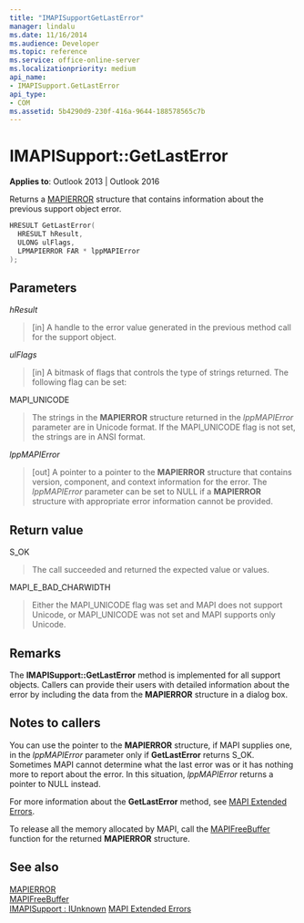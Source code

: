 ```yaml
---
title: "IMAPISupportGetLastError" 
manager: lindalu
ms.date: 11/16/2014
ms.audience: Developer
ms.topic: reference
ms.service: office-online-server
ms.localizationpriority: medium
api_name:
- IMAPISupport.GetLastError
api_type:
- COM
ms.assetid: 5b4290d9-230f-416a-9644-188578565c7b
---
```


# IMAPISupport::GetLastError

**Applies to**: Outlook 2013 | Outlook 2016
 
Returns a [MAPIERROR](mapierror.md) structure that contains information about the previous support object error.
 
```cpp
HRESULT GetLastError(
  HRESULT hResult,
  ULONG ulFlags,
  LPMAPIERROR FAR * lppMAPIError
);
```

## Parameters

 _hResult_
  
> [in] A handle to the error value generated in the previous method call for the support object.

 _ulFlags_
  
> [in] A bitmask of flags that controls the type of strings returned. The following flag can be set:

MAPI_UNICODE
  
> The strings in the **MAPIERROR** structure returned in the _lppMAPIError_ parameter are in Unicode format. If the MAPI_UNICODE flag is not set, the strings are in ANSI format.

 _lppMAPIError_
  
> [out] A pointer to a pointer to the **MAPIERROR** structure that contains version, component, and context information for the error. The _lppMAPIError_ parameter can be set to NULL if a **MAPIERROR** structure with appropriate error information cannot be provided.

## Return value

S_OK
  
> The call succeeded and returned the expected value or values.

MAPI_E_BAD_CHARWIDTH
  
> Either the MAPI_UNICODE flag was set and MAPI does not support Unicode, or MAPI_UNICODE was not set and MAPI supports only Unicode.

## Remarks

The **IMAPISupport::GetLastError** method is implemented for all support objects. Callers can provide their users with detailed information about the error by including the data from the **MAPIERROR** structure in a dialog box.
  
## Notes to callers

You can use the pointer to the **MAPIERROR** structure, if MAPI supplies one, in the _lppMAPIError_ parameter only if **GetLastError** returns S_OK. Sometimes MAPI cannot determine what the last error was or it has nothing more to report about the error. In this situation, _lppMAPIError_ returns a pointer to NULL instead.
  
For more information about the **GetLastError** method, see [MAPI Extended Errors](mapi-extended-errors.md).
  
To release all the memory allocated by MAPI, call the [MAPIFreeBuffer](mapifreebuffer.md) function for the returned **MAPIERROR** structure.
  
## See also

[MAPIERROR](mapierror.md)  
[MAPIFreeBuffer](mapifreebuffer.md)  
[IMAPISupport : IUnknown](imapisupportiunknown.md)
[MAPI Extended Errors](mapi-extended-errors.md)
